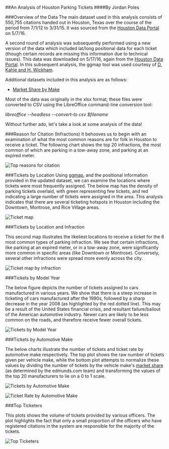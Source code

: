 ##An Analysis of Houston Parking Tickets
####By Jordan Poles

###Overview of the Data
The main dataset used in this analysis consists of 550,755 citations handed out in Houston, Texas over the course of the period from 7/1/12 to 3/31/15. It was sourced from the [Houston Data Portal](http://data.houstontx.gov/dataset/city-of-houston-parking-citations) on 5/7/16. 

A second round of analysis was subsequently performed using a new version of the data which included lat/long positional data for each ticket (though certain records are missing this information due to technical issues). This data was downloaded on 5/17/16, again from the [Houston Data Portal](http://data.houstontx.gov/dataset/city-of-houston-parking-citations). In this subsequent analysis, the ggmap tool was used courtesy of [D. Kahle and H. Wickham](http://journal.r-project.org/archive/2013-1/kahle-wickham.pdf).

Additional datasets included in this analysis are as follows:

 - [Market Share by Make](http://www.edmunds.com/industry-center/data/market-share-by-make.html)

Most of the data was originally in the xlsx format; these files were converted to CSV using the LibreOffice command-line conversion tool:

*libreoffice --headless --convert-to csv $filename*

Without further ado, let's take a look at some analysis of the data!

###Reason for Citation (Infractions)
It behooves us to begin with an examination of what the most common reasons are for folk in Houston to receive a ticket. The following chart shows the top 20 infractions, the most common of which are parking in a tow-away zone, and parking at an expired meter.

![Top reasons for citation](https://raw.githubusercontent.com/jpoles1/HOUTix/master/top_citations.png)

###Tickets by Location
Using [ggmap](http://journal.r-project.org/archive/2013-1/kahle-wickham.pdf), and the positional information provided in the updated dataset, we can examine the locations where tickets were most frequently assigned. The below map has the density of parking tickets overlaid, with green representing few tickets, and red indicating a large number of tickets were assigned in the area. This analysis indicates that there are several ticketing hotspots in Houston including the Downtown, Montrose, and Rice Village areas.

![Ticket map](https://raw.githubusercontent.com/jpoles1/HOUTix/master/GeoAnalysis/ticket_density.png)

###Tickets by Location and Infraction

This second map illustrates the likeliest locations to receive a ticket for the 6 most common types of parking infraction. We see that certain infractions, like parking at an expired meter, or in a tow-away zone, were significantly more common in specific areas (like Downtown or Montrose). Conversely, several other infractions were spread more evenly across the city.

![Ticket map by infraction](https://raw.githubusercontent.com/jpoles1/HOUTix/master/GeoAnalysis/ticket_density_by_infraction.png)

###Tickets by Model Year

The below figure depicts the number of tickets assigned to cars manufactured in various years. We show that there is a steep increase in ticketing of cars manufactured after the 1990s, followed by a sharp decrease in the year 2008 (as highlighted by the red dotted line). This may be a result of the United States financial crisis, and resultant failure/bailout of the American automotive industry. Newer cars are likely to be less common on the roads, and therefore receive fewer overall tickets.

![Tickets by Model Year](https://raw.githubusercontent.com/jpoles1/HOUTix/master/tickets_by_modelyear.png)

###Tickets by Automotive Make

The below charts illustrate the number of tickets and ticket rate by automotive make respectively. The top plot shows the raw number of tickets given per vehicle make, while the bottom plot attempts to normalize these values by dividing the number of tickets by the vehicle make's [market share](http://www.edmunds.com/industry-center/data/market-share-by-make.html) (as determined by the edmunds.com team) and transforming the values of the top 20 manufacturers to lie on a 0 to 1 scale.

![Tickets by Automotive Make](https://raw.githubusercontent.com/jpoles1/HOUTix/master/make_tickets.png)

![Ticket Rate by Automotive Make](https://raw.githubusercontent.com/jpoles1/HOUTix/master/make_rate.png)


###Top Ticketers

This plots shows the volume of tickets provided by various officers. The plot highlights the fact that only a small proportion of the officers who have registered citations in the system are responsible for the majority of the tickets.

![Top Ticketers](https://raw.githubusercontent.com/jpoles1/HOUTix/master/top_250_ticketers.png)
